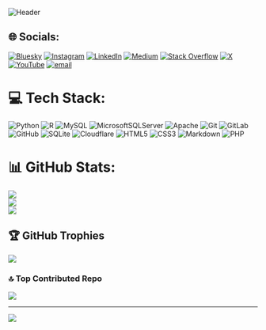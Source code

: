 ![Header]([./mert-header-image-name.png](https://github.com/MertDemir1638/MertDemir1638/blob/main/mert-github-header-image.png?raw=true))

## 🌐 Socials:
[![Bluesky](https://img.shields.io/badge/bluesky-0285FF?style=for-the-badge&logo=bluesky&logoColor=%23FFFFFF)](https://bsky.app/profile/@mertdemir1638.bsky.social) [![Instagram](https://img.shields.io/badge/Instagram-%23E4405F.svg?logo=Instagram&logoColor=white)](https://instagram.com/mertdemir1638) [![LinkedIn](https://img.shields.io/badge/LinkedIn-%230077B5.svg?logo=linkedin&logoColor=white)](https://linkedin.com/in/https://www.linkedin.com/in/mertdemir1638/) [![Medium](https://img.shields.io/badge/Medium-12100E?logo=medium&logoColor=white)](https://medium.com/@mertdemir1638) [![Stack Overflow](https://img.shields.io/badge/-Stackoverflow-FE7A16?logo=stack-overflow&logoColor=white)](https://stackoverflow.com/users/15285283) [![X](https://img.shields.io/badge/X-black.svg?logo=X&logoColor=white)](https://x.com/MertDemir1638) [![YouTube](https://img.shields.io/badge/YouTube-%23FF0000.svg?logo=YouTube&logoColor=white)](https://youtube.com/@mertdemir1638) [![email](https://img.shields.io/badge/Email-D14836?logo=gmail&logoColor=white)](mailto:mertdemir1638@gmail.com) 

# 💻 Tech Stack:
![Python](https://img.shields.io/badge/python-3670A0?style=for-the-badge&logo=python&logoColor=ffdd54) ![R](https://img.shields.io/badge/r-%23276DC3.svg?style=for-the-badge&logo=r&logoColor=white) ![MySQL](https://img.shields.io/badge/mysql-4479A1.svg?style=for-the-badge&logo=mysql&logoColor=white) ![MicrosoftSQLServer](https://img.shields.io/badge/Microsoft%20SQL%20Server-CC2927?style=for-the-badge&logo=microsoft%20sql%20server&logoColor=white) ![Apache](https://img.shields.io/badge/apache-%23D42029.svg?style=for-the-badge&logo=apache&logoColor=white) ![Git](https://img.shields.io/badge/git-%23F05033.svg?style=for-the-badge&logo=git&logoColor=white) ![GitLab](https://img.shields.io/badge/gitlab-%23181717.svg?style=for-the-badge&logo=gitlab&logoColor=white) ![GitHub](https://img.shields.io/badge/github-%23121011.svg?style=for-the-badge&logo=github&logoColor=white) ![SQLite](https://img.shields.io/badge/sqlite-%2307405e.svg?style=for-the-badge&logo=sqlite&logoColor=white) ![Cloudflare](https://img.shields.io/badge/Cloudflare-F38020?style=for-the-badge&logo=Cloudflare&logoColor=white) ![HTML5](https://img.shields.io/badge/html5-%23E34F26.svg?style=for-the-badge&logo=html5&logoColor=white) ![CSS3](https://img.shields.io/badge/css3-%231572B6.svg?style=for-the-badge&logo=css3&logoColor=white) ![Markdown](https://img.shields.io/badge/markdown-%23000000.svg?style=for-the-badge&logo=markdown&logoColor=white) ![PHP](https://img.shields.io/badge/php-%23777BB4.svg?style=for-the-badge&logo=php&logoColor=white)
# 📊 GitHub Stats:
![](https://github-readme-stats.vercel.app/api?username=MertDemir1638&theme=dark&hide_border=false&include_all_commits=true&count_private=true)<br/>
![](https://nirzak-streak-stats.vercel.app/?user=MertDemir1638&theme=dark&hide_border=false)<br/>
![](https://github-readme-stats.vercel.app/api/top-langs/?username=MertDemir1638&theme=dark&hide_border=false&include_all_commits=true&count_private=true&layout=compact)

## 🏆 GitHub Trophies
![](https://github-profile-trophy.vercel.app/?username=MertDemir1638&theme=one_dark_pro&no-frame=false&no-bg=true&margin-w=4)

### 🔝 Top Contributed Repo
![](https://github-contributor-stats.vercel.app/api?username=MertDemir1638&limit=5&theme=dark&combine_all_yearly_contributions=true)

---
[![](https://visitcount.itsvg.in/api?id=MertDemir1638&icon=1&color=7)](https://visitcount.itsvg.in)
